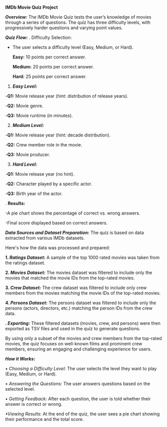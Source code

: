 **IMDb Movie Quiz Project**

_**Overview:**_
The IMDb Movie Quiz tests the user’s knowledge of movies through a series of questions. The quiz has three difficulty levels, with progressively harder questions and varying point values.

_**Quiz Flow:**_
.	Difficulty Selection:
* The user selects a difficulty level (Easy, Medium, or Hard).

	**Easy:** 10 points per correct answer.

	**Medium:** 20 points per correct answer.

	**Hard:** 25 points per correct answer.

1.	_**Easy Level:**_
   
-**Q1:** Movie release year (hint: distribution of release years).

-**Q2:** Movie genre.

-**Q3:** Movie runtime (in minutes).

2.	_**Medium Level:**_
   
-**Q1:** Movie release year (hint: decade distribution).

-**Q2:** Crew member role in the movie.

-**Q3:** Movie producer.

3.	_**Hard Level:**_
   
-**Q1:** Movie release year (no hint).

-**Q2:** Character played by a specific actor.

-**Q3:** Birth year of the actor.

.	**Results:**

-A pie chart shows the percentage of correct vs. wrong answers.

-Final score displayed based on correct answers.

_**Data Sources and Dataset Preparation:**_
The quiz is based on data extracted from various IMDb datasets.

Here's how the data was processed and prepared:

**1.	_Ratings Dataset:_**
	A sample of the top 1000 rated movies was taken from the ratings dataset.

**2.	_Movies Dataset:_**
	The movies dataset was filtered to include only the movies that matched the movie IDs from the top-rated movies.

**3.	_Crew Dataset:_**
	The crew dataset was filtered to include only crew members from the movies matching the movie IDs of the top-rated movies.

**4.	_Persons Dataset:_**
	The persons dataset was filtered to include only the persons (actors, directors, etc.) matching the person IDs from the crew data.

**.	_Exporting:_**
	These filtered datasets (movies, crew, and persons) were then exported as TSV files and used in the quiz to generate questions.

By using only a subset of the movies and crew members from the top-rated movies, the quiz focuses on well-known films and prominent crew members, ensuring an engaging and challenging experience for users.

_**How it Works:**_

•	_Choosing a Difficulty Level:_ 
The user selects the level they want to play (Easy, Medium, or Hard).

•	_Answering the Questions:_ 
The user answers questions based on the selected level.

•	_Getting Feedback:_ 
After each question, the user is told whether their answer is correct or wrong.

_•Viewing Results:_
At the end of the quiz, the user sees a pie chart showing their performance and the total score.
